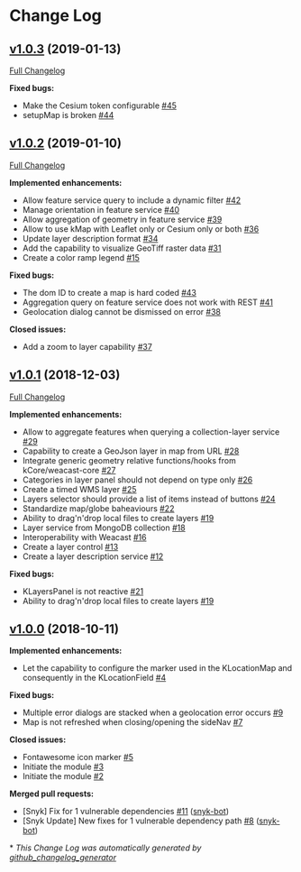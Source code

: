 # Change Log

## [v1.0.3](https://github.com/kalisio/kMap/tree/v1.0.3) (2019-01-13)
[Full Changelog](https://github.com/kalisio/kMap/compare/v1.0.2...v1.0.3)

**Fixed bugs:**

- Make the Cesium token configurable [\#45](https://github.com/kalisio/kMap/issues/45)
- setupMap is broken [\#44](https://github.com/kalisio/kMap/issues/44)

## [v1.0.2](https://github.com/kalisio/kMap/tree/v1.0.2) (2019-01-10)
[Full Changelog](https://github.com/kalisio/kMap/compare/v1.0.1...v1.0.2)

**Implemented enhancements:**

- Allow feature service query to include a dynamic filter [\#42](https://github.com/kalisio/kMap/issues/42)
- Manage orientation in feature service [\#40](https://github.com/kalisio/kMap/issues/40)
- Allow aggregation of geometry in feature service [\#39](https://github.com/kalisio/kMap/issues/39)
- Allow to use kMap with Leaflet only or Cesium only or both [\#36](https://github.com/kalisio/kMap/issues/36)
- Update layer description format [\#34](https://github.com/kalisio/kMap/issues/34)
- Add the capability to visualize GeoTiff raster data [\#31](https://github.com/kalisio/kMap/issues/31)
- Create a color ramp legend [\#15](https://github.com/kalisio/kMap/issues/15)

**Fixed bugs:**

- The dom ID to create a map is hard coded [\#43](https://github.com/kalisio/kMap/issues/43)
- Aggregation query on feature service does not work with REST [\#41](https://github.com/kalisio/kMap/issues/41)
- Geolocation dialog cannot be dismissed on error [\#38](https://github.com/kalisio/kMap/issues/38)

**Closed issues:**

- Add a zoom to layer capability [\#37](https://github.com/kalisio/kMap/issues/37)

## [v1.0.1](https://github.com/kalisio/kMap/tree/v1.0.1) (2018-12-03)
[Full Changelog](https://github.com/kalisio/kMap/compare/v1.0.0...v1.0.1)

**Implemented enhancements:**

- Allow to aggregate features when querying a collection-layer service [\#29](https://github.com/kalisio/kMap/issues/29)
- Capability to create a GeoJson layer in map from URL [\#28](https://github.com/kalisio/kMap/issues/28)
- Integrate generic geometry relative functions/hooks from kCore/weacast-core [\#27](https://github.com/kalisio/kMap/issues/27)
- Categories in layer panel should not depend on type only [\#26](https://github.com/kalisio/kMap/issues/26)
- Create a timed WMS layer [\#25](https://github.com/kalisio/kMap/issues/25)
- Layers selector should provide a list of items instead of buttons [\#24](https://github.com/kalisio/kMap/issues/24)
- Standardize map/globe baheaviours [\#22](https://github.com/kalisio/kMap/issues/22)
- Ability to drag'n'drop local files to create layers [\#19](https://github.com/kalisio/kMap/issues/19)
- Layer service from MongoDB collection [\#18](https://github.com/kalisio/kMap/issues/18)
- Interoperability with Weacast [\#16](https://github.com/kalisio/kMap/issues/16)
- Create a layer control [\#13](https://github.com/kalisio/kMap/issues/13)
- Create a layer description service [\#12](https://github.com/kalisio/kMap/issues/12)

**Fixed bugs:**

- KLayersPanel is not reactive [\#21](https://github.com/kalisio/kMap/issues/21)
- Ability to drag'n'drop local files to create layers [\#19](https://github.com/kalisio/kMap/issues/19)

## [v1.0.0](https://github.com/kalisio/kMap/tree/v1.0.0) (2018-10-11)
**Implemented enhancements:**

- Let the capability to configure the marker used in the KLocationMap and consequently in the KLocationField [\#4](https://github.com/kalisio/kMap/issues/4)

**Fixed bugs:**

- Multiple error dialogs are stacked when a geolocation error occurs [\#9](https://github.com/kalisio/kMap/issues/9)
- Map is not refreshed when closing/opening the sideNav [\#7](https://github.com/kalisio/kMap/issues/7)

**Closed issues:**

- Fontawesome icon marker [\#5](https://github.com/kalisio/kMap/issues/5)
- Initiate the module [\#3](https://github.com/kalisio/kMap/issues/3)
- Initiate the module [\#2](https://github.com/kalisio/kMap/issues/2)

**Merged pull requests:**

- \[Snyk\] Fix for 1 vulnerable dependencies [\#11](https://github.com/kalisio/kMap/pull/11) ([snyk-bot](https://github.com/snyk-bot))
- \[Snyk Update\] New fixes for 1 vulnerable dependency path [\#8](https://github.com/kalisio/kMap/pull/8) ([snyk-bot](https://github.com/snyk-bot))



\* *This Change Log was automatically generated by [github_changelog_generator](https://github.com/skywinder/Github-Changelog-Generator)*